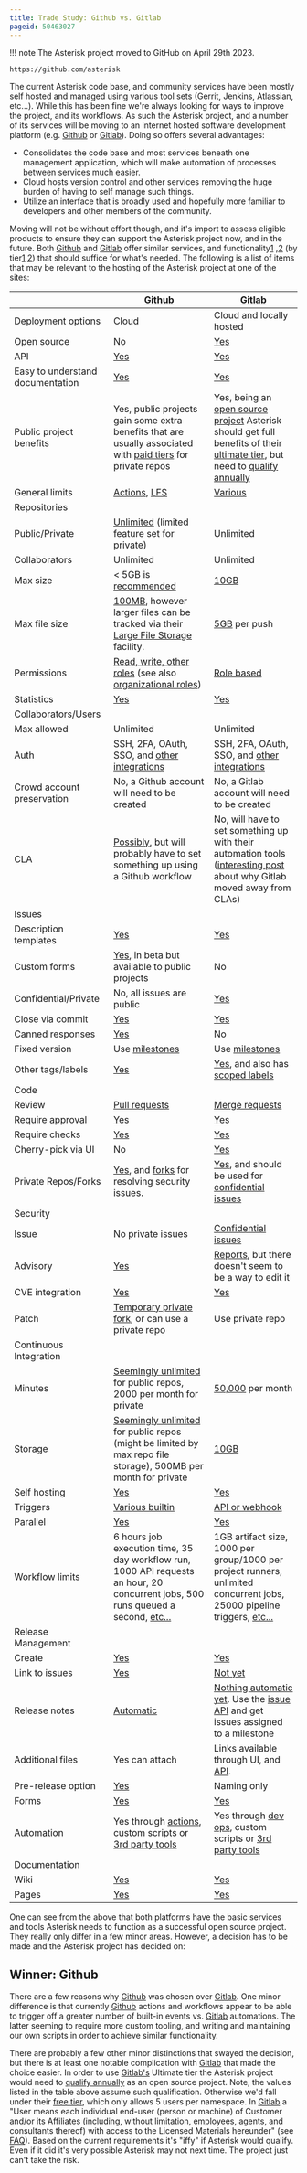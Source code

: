 ```yaml
---
title: Trade Study: Github vs. Gitlab
pageid: 50463027
---
```





!!! note 
    The Asterisk project moved to GitHub on April 29th 2023.

    https://github.com/asterisk

      
[//]: # (end-note)





The current Asterisk code base, and community services have been mostly self hosted and managed using various tool sets (Gerrit, Jenkins, Atlassian, etc...). While this has been fine we're always looking for ways to improve the project, and its workflows. As such the Asterisk project, and a number of its services will be moving to an internet hosted software development platform (e.g. [Github](https://github.com/) or [Gitlab](https://gitlab.com/)). Doing so offers several advantages:

* Consolidates the code base and most services beneath one management application, which will make automation of processes between services much easier.
* Cloud hosts version control and other services removing the huge burden of having to self manage such things.
* Utilize an interface that is broadly used and hopefully more familiar to developers and other members of the community.

Moving will not be without effort though, and it's import to assess eligible products to ensure they can support the Asterisk project now, and in the future. Both [Github](https://github.com/) and [Gitlab](https://gitlab.com/) offer similar services, and functionality[1](https://github.com/features) ,[2](https://about.gitlab.com/features/) (by tier[1](https://docs.github.com/en/get-started/learning-about-github/githubs-products),[2](https://about.gitlab.com/features/by-paid-tier/)) that should suffice for what's needed. The following is a list of items that may be relevant to the hosting of the Asterisk project at one of the sites:



|  | [Github](https://github.com/) | [Gitlab](https://gitlab.com/) |
| --- | --- | --- |
| Deployment options | Cloud | Cloud and locally hosted |
| Open source | No | [Yes](https://gitlab.com/gitlab-org/gitlab) |
| API | [Yes](https://docs.github.com/en/rest) | [Yes](https://docs.gitlab.com/ee/api/) |
| Easy to understand documentation | [Yes](https://docs.github.com/en) | [Yes](https://docs.gitlab.com/) |
| Public project benefits | Yes, public projects gain some extra benefits that are usually associated with [paid tiers](https://github.com/pricing) for private repos | Yes, being an [open source project](https://about.gitlab.com/solutions/open-source/) Asterisk should get full benefits of their [ultimate tier](https://about.gitlab.com/pricing/), but need to [qualify annually](https://about.gitlab.com/solutions/open-source/join/) |
| General limits | [Actions](https://docs.github.com/en/actions/learn-github-actions/usage-limits-billing-and-administration), [LFS](https://docs.github.com/en/repositories/working-with-files/managing-large-files/about-large-files-on-github) | [Various](https://docs.gitlab.com/ee/user/gitlab_com/index.html) |
| Repositories |  |  |
| Public/Private | [Unlimited](https://docs.github.com/en/repositories/creating-and-managing-repositories/about-repositories) (limited feature set for private) | Unlimited |
| Collaborators | Unlimited | Unlimited |
| Max size | < 5GB is [recommended](https://docs.github.com/en/repositories/working-with-files/managing-large-files/about-large-files-on-github) | [10GB](https://docs.gitlab.com/ee/user/gitlab_com/index.html#repository-size-limit) |
| Max file size | [100MB](https://docs.github.com/en/repositories/working-with-files/managing-large-files/about-large-files-on-github), however larger files can be tracked via their [Large File Storage](https://docs.github.com/en/repositories/working-with-files/managing-large-files/about-git-large-file-storage) facility. | [5GB](https://docs.gitlab.com/ee/user/gitlab_com/index.html#repository-size-limit) per push |
| Permissions | [Read, write, other roles](https://docs.github.com/en/organizations/managing-access-to-your-organizations-repositories/repository-roles-for-an-organization) (see also [organizational roles](https://docs.github.com/en/organizations/managing-peoples-access-to-your-organization-with-roles/roles-in-an-organization)) | [Role based](https://docs.gitlab.com/ee/user/permissions.html) |
| Statistics | [Yes](https://docs.github.com/en/repositories/viewing-activity-and-data-for-your-repository/viewing-a-summary-of-repository-activity) | [Yes](https://docs.gitlab.com/ee/user/analytics/repository_analytics.html) |
| Collaborators/Users |  |  |
| Max allowed | Unlimited | Unlimited |
| Auth | SSH, 2FA, OAuth, SSO, and [other integrations](https://docs.github.com/en/authentication) | SSH, 2FA, OAuth, SSO, and [other integrations](https://docs.gitlab.com/ee/topics/authentication/) |
| Crowd account preservation | No, a Github account will need to be created | No, a Gitlab account will need to be created |
| CLA | [Possibly](https://github.com/cla-assistant/cla-assistant), but will probably have to set something up using a Github workflow | No, will have to set something up with their automation tools ([interesting post](https://stackoverflow.com/questions/54132483/how-to-ask-for-cla-signature-in-merge-requests-on-gitlab) about why Gitlab moved away from CLAs) |
| Issues |  |  |
| Description templates | [Yes](https://docs.github.com/en/communities/using-templates-to-encourage-useful-issues-and-pull-requests/configuring-issue-templates-for-your-repository) | [Yes](https://docs.gitlab.com/ee/user/project/issues/index.html) |
| Custom forms | [Yes](https://docs.github.com/en/communities/using-templates-to-encourage-useful-issues-and-pull-requests/configuring-issue-templates-for-your-repository#creating-issue-forms), in beta but available to public projects | No |
| Confidential/Private | No, all issues are public | [Yes](https://docs.gitlab.com/ee/user/project/issues/confidential_issues.html) |
| Close via commit | [Yes](https://docs.github.com/en/issues/tracking-your-work-with-issues/linking-a-pull-request-to-an-issue#linking-a-pull-request-to-an-issue-using-a-keyword) | [Yes](https://docs.gitlab.com/ee/user/project/issues/managing_issues.html#closing-issues-automatically) |
| Canned responses | [Yes](https://docs.github.com/en/get-started/writing-on-github/working-with-saved-replies) | No |
| Fixed version | Use [milestones](https://docs.github.com/en/issues/using-labels-and-milestones-to-track-work/about-milestones) | Use [milestones](https://docs.gitlab.com/ee/user/project/milestones/) |
| Other tags/labels | [Yes](https://docs.github.com/en/issues/using-labels-and-milestones-to-track-work/managing-labels) | [Yes](https://docs.gitlab.com/ee/user/project/labels.html), and also has [scoped labels](https://docs.gitlab.com/ee/user/project/labels.html#scoped-labels) |
| Code |  |  |
| Review | [Pull requests](https://docs.github.com/en/pull-requests/collaborating-with-pull-requests/proposing-changes-to-your-work-with-pull-requests/about-pull-requests) | [Merge requests](https://docs.gitlab.com/ee/user/project/merge_requests/) |
| Require approval | [Yes](https://docs.github.com/en/repositories/configuring-branches-and-merges-in-your-repository/defining-the-mergeability-of-pull-requests/about-protected-branches) | [Yes](https://docs.gitlab.com/ee/user/project/merge_requests/approvals/) |
| Require checks | [Yes](https://docs.github.com/en/repositories/configuring-branches-and-merges-in-your-repository/defining-the-mergeability-of-pull-requests/troubleshooting-required-status-checks) | [Yes](https://docs.gitlab.com/ee/user/project/merge_requests/merge_when_pipeline_succeeds.html) |
| Cherry-pick via UI | No | [Yes](https://docs.gitlab.com/ee/user/project/merge_requests/cherry_pick_changes.html) |
| Private Repos/Forks | [Yes](https://docs.github.com/en/repositories/managing-your-repositorys-settings-and-features/managing-repository-settings/setting-repository-visibility), and [forks](https://docs.github.com/en/code-security/repository-security-advisories/collaborating-in-a-temporary-private-fork-to-resolve-a-repository-security-vulnerability) for resolving security issues. | [Yes](https://docs.gitlab.com/ee/user/project/repository/forking_workflow.html), and should be used for [confidential issues](https://docs.gitlab.com/ee/user/project/merge_requests/confidential.html) |
| Security |  |  |
| Issue | No private issues | [Confidential issues](https://docs.gitlab.com/ee/user/project/issues/confidential_issues.html) |
| Advisory | [Yes](https://docs.github.com/en/code-security/repository-security-advisories/about-github-security-advisories-for-repositories) | [Reports](https://docs.gitlab.com/ee/user/application_security/vulnerability_report/#manually-add-a-vulnerability-finding), but there doesn't seem to be a way to edit it |
| CVE integration | [Yes](https://docs.github.com/en/code-security/repository-security-advisories/publishing-a-repository-security-advisory#requesting-a-cve-identification-number-optional) | [Yes](https://docs.gitlab.com/ee/user/application_security/cve_id_request.html) |
| Patch | [Temporary private fork](https://docs.github.com/en/code-security/repository-security-advisories/collaborating-in-a-temporary-private-fork-to-resolve-a-repository-security-vulnerability), or can use a private repo | Use private repo |
| Continuous Integration |  |  |
| Minutes | [Seemingly unlimited](https://docs.github.com/en/billing/managing-billing-for-github-actions/about-billing-for-github-actions) for public repos, 2000 per month for private | [50,000](https://about.gitlab.com/pricing/) per month |
| Storage | [Seemingly unlimited](https://docs.github.com/en/billing/managing-billing-for-github-actions/about-billing-for-github-actions) for public repos (might be limited by max repo file storage), 500MB per month for private | [10GB](https://docs.gitlab.com/ee/user/usage_quotas.html) |
| Self hosting | [Yes](https://docs.github.com/en/actions/hosting-your-own-runners/about-self-hosted-runners) | [Yes](https://docs.gitlab.com/runner/) |
| Triggers | [Various builtin](https://docs.github.com/en/actions/using-workflows/events-that-trigger-workflows) | [API or webhook](https://docs.gitlab.com/ee/ci/triggers/) |
| Parallel | [Yes](https://docs.github.com/en/actions/using-workflows/workflow-syntax-for-github-actions) | [Yes](https://docs.gitlab.com/ee/ci/pipelines/) |
| Workflow limits | 6 hours job execution time, 35 day workflow run, 1000 API requests an hour, 20 concurrent jobs, 500 runs queued a second, [etc...](https://docs.github.com/en/actions/learn-github-actions/usage-limits-billing-and-administration) | 1GB artifact size, 1000 per group/1000 per project runners, unlimited concurrent jobs, 25000 pipeline triggers, [etc...](https://docs.gitlab.com/ee/user/gitlab_com/index.html#gitlab-cicd) |
| Release Management |  |  |
| Create | [Yes](https://docs.github.com/en/repositories/releasing-projects-on-github/about-releases) | [Yes](https://docs.gitlab.com/ee/user/project/releases/) |
| Link to issues | [Yes](https://docs.github.com/en/repositories/releasing-projects-on-github/linking-to-releases) | [Not yet](https://gitlab.com/gitlab-org/gitlab/-/issues/199087) |
| Release notes | [Automatic](https://docs.github.com/en/repositories/releasing-projects-on-github/automatically-generated-release-notes) | [Nothing automatic yet](https://gitlab.com/gitlab-org/gitlab/-/issues/15563). Use the [issue API](https://docs.gitlab.com/ee/api/milestones.html#get-all-issues-assigned-to-a-single-milestone) and get issues assigned to a milestone |
| Additional files | Yes can attach | Links available through UI, and [API](https://docs.gitlab.com/ee/api/releases/links.html). |
| Pre-release option | [Yes](https://docs.github.com/en/repositories/releasing-projects-on-github/managing-releases-in-a-repository) | Naming only |
| Forms | [Yes](https://docs.github.com/en/repositories/releasing-projects-on-github/automation-for-release-forms-with-query-parameters) | [Yes](https://about.gitlab.com/blog/2020/05/07/how-gitlab-automates-releases/) |
| Automation | Yes through [actions](https://github.com/features/actions), custom scripts or [3rd party tools](https://github.com/release-it/release-it) | Yes through [dev ops](https://docs.gitlab.com/ee/ci/introduction/#continuous-deployment), custom scripts or [3rd party tools](https://github.com/release-it/release-it) |
| Documentation |  |  |
| Wiki | [Yes](https://docs.github.com/en/communities/documenting-your-project-with-wikis/about-wikis) | [Yes](https://docs.gitlab.com/ee/user/project/wiki/) |
| Pages | [Yes](https://docs.github.com/en/pages/getting-started-with-github-pages/about-github-pages) | [Yes](https://docs.gitlab.com/ee/user/project/pages/) |

One can see from the above that both platforms have the basic services and tools Asterisk needs to function as a successful open source project. They really only differ in a few minor areas. However, a decision has to be made and the Asterisk project has decided on:

Winner: Github
--------------

There are a few reasons why [Github](https://github.com/) was chosen over [Gitlab](https://gitlab.com/). One minor difference is that currently [Github](https://github.com/) actions and workflows appear to be able to trigger off a greater number of built-in events vs. [Gitlab](https://gitlab.com/) automations. The latter seeming to require more custom tooling, and writing and maintaining our own scripts in order to achieve similar functionality.

There are probably a few other minor distinctions that swayed the decision, but there is at least one notable complication with [Gitlab](https://gitlab.com/) that made the choice easier. In order to use [Gitlab's](https://gitlab.com/) Ultimate tier the Asterisk project would need to [qualify annually](https://about.gitlab.com/solutions/open-source/join/) as an open source project. Note, the values listed in the table above assume such qualification. Otherwise we'd fall under their [free tier](https://about.gitlab.com/pricing/), which only allows 5 users per namespace. In [Gitlab](https://gitlab.com/) a "User means each individual end-user (person or machine) of Customer and/or its Affiliates (including, without limitation, employees, agents, and consultants thereof) with access to the Licensed Materials hereunder" (see [FAQ](https://about.gitlab.com/pricing/)).  Based on the current requirements it's "iffy" if Asterisk would qualify. Even if it did it's very possible Asterisk may not next time. The project just can't take the risk.

  


